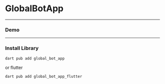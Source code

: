 # GlobalBotApp


---

### Demo

---

### Install Library

```bash
dart pub add global_bot_app
```

or flutter

```bash
dart pub add global_bot_app_flutter
```
